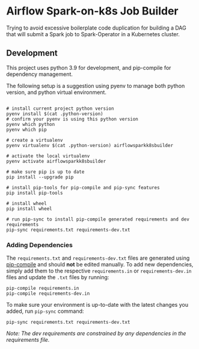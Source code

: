 
# Airflow Spark-on-k8s Job Builder

Trying to avoid excessive boilerplate code duplication for building a DAG that will submit a Spark job to Spark-Operator in a Kubernetes cluster.


## Development

This project uses python 3.9 for development, and pip-compile for dependency
management.

The following setup is a suggestion using pyenv to manage both python version,
and python virtual environment.

```shell

# install current project python version
pyenv install $(cat .python-version)
# confirm your pyenv is using this python version
pyenv which python
pyenv which pip

# create a virtualenv
pyenv virtualenv $(cat .python-version) airflowsparkk8sbuilder

# activate the local virtualenv
pyenv activate airflowsparkk8sbuilder

# make sure pip is up to date
pip install --upgrade pip

# install pip-tools for pip-compile and pip-sync features
pip install pip-tools

# install wheel
pip install wheel

# run pip-sync to install pip-compile generated requirements and dev requirements
pip-sync requirements.txt requirements-dev.txt

```


### Adding Dependencies
The `requirements.txt` and `requirements-dev.txt` files are generated using [pip-compile](https://github.com/jazzband/pip-tools) and should **not** be edited manually. To add new dependencies, simply add them to the respective `requirements.in` or `requirements-dev.in` files and update the `.txt` files by running:

```shell
pip-compile requirements.in
pip-compile requirements-dev.in
```

To make sure your environment is up-to-date with the latest changes you added, run `pip-sync` command:
```shell
pip-sync requirements.txt requirements-dev.txt
```

*Note: The dev requirements are constrained by any dependencies in the requirements file.*
